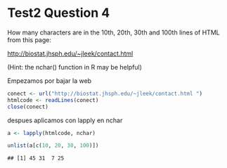 Test2 Question 4
========================================================


How many characters are in the 10th, 20th, 30th and 100th lines of HTML from this page: 

http://biostat.jhsph.edu/~jleek/contact.html 

(Hint: the nchar() function in R may be helpful)



Empezamos por bajar la web 


```r
conect <- url("http://biostat.jhsph.edu/~jleek/contact.html ")
htmlcode <- readLines(conect)
close(conect)
```


despues aplicamos con lapply en nchar 


```r
a <- lapply(htmlcode, nchar)

unlist(a[c(10, 20, 30, 100)])
```

```
## [1] 45 31  7 25
```

